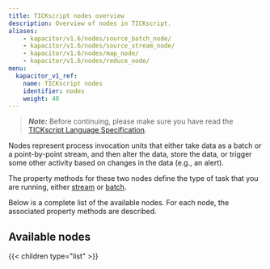 ```yaml
---
title: TICKscript nodes overview
description: Overview of nodes in TICKscript.
aliases:
    - kapacitor/v1.6/nodes/source_batch_node/
    - kapacitor/v1.6/nodes/source_stream_node/
    - kapacitor/v1.6/nodes/map_node/
    - kapacitor/v1.6/nodes/reduce_node/
menu:
  kapacitor_v1_ref:
    name: TICKscript nodes
    identifier: nodes
    weight: 40
---
```


> ***Note:*** Before continuing, please make sure you have read the
> [TICKscript Language Specification](/kapacitor/v1/tick/).

Nodes represent process invocation units that either take data as a batch or a point-by-point stream, and then alter the data, store the data, or trigger some other activity based on changes in the data (e.g., an alert).

The property methods for these two nodes define the type of task that you are running, either
[stream](/kapacitor/v1/introduction/getting-started/#trigger-alerts-from-stream-data)
or
[batch](/kapacitor/v1/introduction/getting-started/#trigger-alerts-from-batch-data).

Below is a complete list of the available nodes. For each node, the associated property methods are described.

## Available nodes

{{< children type="list" >}}